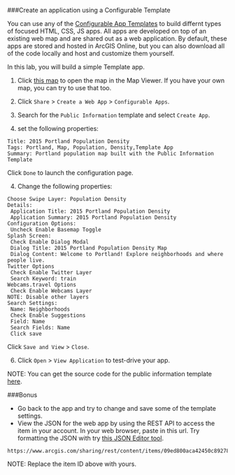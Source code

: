 ###Create an application using a Configurable Template

You can use any of the [Configurable App Templates](http://www.arcgis.com/home/gallery.html#c=esri&t=apps&o=modified&f=configurable) to build differnt types of focused HTML, CSS, JS apps. All apps are developed on top of an existing web map and are shared out as a web application. By default, these apps are stored and hosted in ArcGIS Online, but you can also download all of the code locally and host and customize them yourself.

In this lab, you will build a simple Template app.

1. Click [this map](http://www.arcgis.com/home/webmap/viewer.html?webmap=7186a92406194797aa518c06c189a71f) to open the map in the Map Viewer. If you have your own map, you can try to use that too.

2. Click `Share` > `Create a Web App` > `Configurable Apps`.

3. Search for the `Public Information` template and select `Create App`.

4. set the following properties:

 ```
 Title: 2015 Portland Population Density
 Tags: Portland, Map, Population, Density,Template App
 Summary: Portland population map built with the Public Information Template
 ```

 Click `Done` to launch the configuration page.

4. Change the following properties:

 ```
 Choose Swipe Layer: Population Density
 Details: 
  Application Title: 2015 Portland Population Density
  Application Summary: 2015 Portland Population Density
 Configuration Options:
  Uncheck Enable Basemap Toggle
 Splash Screen: 
  Check Enable Dialog Modal
  Dialog Title: 2015 Portland Population Density Map
  Dialog Content: Welcome to Portland! Explore neighborhoods and where people live.
 Twitter Options
  Check Enable Twitter Layer
  Search Keyword: train
 Webcams.travel Options
  Check Enable Webcams Layer
 NOTE: Disable other layers
 Search Settings:
  Name: Neighborhoods
  Check Enable Suggestions
  Field: Name
  Search Fields: Name
  Click save
 ```

 Click `Save and View` > `Close`.

6. Click `Open` > `View Application` to test-drive your app.

NOTE: You can get the source code for the public information template [here](https://github.com/Esri/public-information-map-template-js).

###Bonus
* Go back to the app and try to change and save some of the template settings.
* View the JSON for the web app by using the REST API to access the item in your account. In your web browser, paste in this url. Try formatting the JSON with try [this JSON Editor tool](http://www.jsoneditoronline.org/).

```
https://www.arcgis.com/sharing/rest/content/items/09ed800aca42450c89278c3c6a3815dc/data
```

NOTE: Replace the item ID above with yours.
